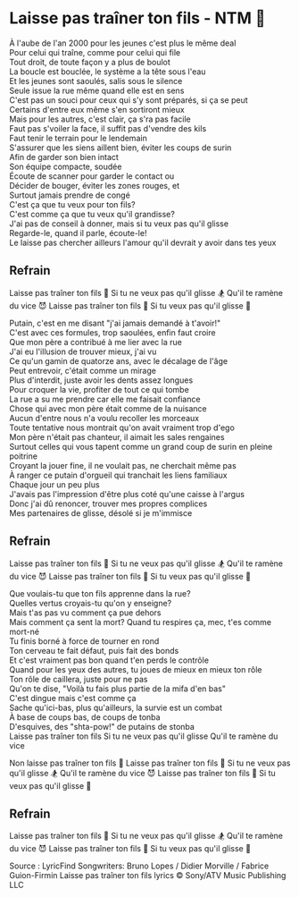# Laisse pas traîner ton fils - NTM 🎤

À l'aube de l'an 2000 pour les jeunes c'est plus le même deal  
Pour celui qui traîne, comme pour celui qui file  
Tout droit, de toute façon y a plus de boulot  
La boucle est bouclée, le système a la tête sous l'eau  
Et les jeunes sont saoulés, salis sous le silence  
Seule issue la rue même quand elle est en sens  
C'est pas un souci pour ceux qui s'y sont préparés, si ça se peut  
Certains d'entre eux même s'en sortiront mieux  
Mais pour les autres, c'est clair, ça s'ra pas facile  
Faut pas s'voiler la face, il suffit pas d'vendre des kils  
Faut tenir le terrain pour le lendemain  
S'assurer que les siens aillent bien, éviter les coups de surin  
Afin de garder son bien intact  
Son équipe compacte, soudée  
Écoute de scanner pour garder le contact ou  
Décider de bouger, éviter les zones rouges, et  
Surtout jamais prendre de congé  
C'est ça que tu veux pour ton fils?  
C'est comme ça que tu veux qu'il grandisse?  
J'ai pas de conseil à donner, mais si tu veux pas qu'il glisse  
Regarde-le, quand il parle, écoute-le!  
Le laisse pas chercher ailleurs l'amour qu'il devrait y avoir dans tes yeux  

## Refrain
Laisse pas traîner ton fils 🚫
Si tu ne veux pas qu'il glisse 🏂
Qu'il te ramène du vice 😈
Laisse pas traîner ton fils 🚷
Si tu veux pas qu'il glisse 🚫

Putain, c'est en me disant "j'ai jamais demandé à t'avoir!"  
C'est avec ces formules, trop saoulées, enfin faut croire  
Que mon père a contribué à me lier avec la rue  
J'ai eu l'illusion de trouver mieux, j'ai vu  
Ce qu'un gamin de quatorze ans, avec le décalage de l'âge  
Peut entrevoir, c'était comme un mirage  
Plus d'interdit, juste avoir les dents assez longues  
Pour croquer la vie, profiter de tout ce qui tombe  
La rue a su me prendre car elle me faisait confiance  
Chose qui avec mon père était comme de la nuisance  
Aucun d'entre nous n'a voulu recoller les morceaux  
Toute tentative nous montrait qu'on avait vraiment trop d'ego  
Mon père n'était pas chanteur, il aimait les sales rengaines  
Surtout celles qui vous tapent comme un grand coup de surin en pleine poitrine  
Croyant la jouer fine, il ne voulait pas, ne cherchait même pas  
À ranger ce putain d'orgueil qui tranchait les liens familiaux  
Chaque jour un peu plus  
J'avais pas l'impression d'être plus coté qu'une caisse à l'argus  
Donc j'ai dû renoncer, trouver mes propres complices  
Mes partenaires de glisse, désolé si je m'immisce  

## Refrain
Laisse pas traîner ton fils 🚫
Si tu ne veux pas qu'il glisse 🏂
Qu'il te ramène du vice 😈
Laisse pas traîner ton fils 🚷
Si tu veux pas qu'il glisse 🚫

Que voulais-tu que ton fils apprenne dans la rue?  
Quelles vertus croyais-tu qu'on y enseigne?  
Mais t'as pas vu comment ça pue dehors  
Mais comment ça sent la mort?
Quand tu respires ça, mec, t'es comme mort-né  
Tu finis borné à force de tourner en rond  
Ton cerveau te fait défaut, puis fait des bonds  
Et c'est vraiment pas bon quand t'en perds le contrôle  
Quand pour les yeux des autres, tu joues de mieux en mieux ton rôle  
Ton rôle de caillera, juste pour ne pas  
Qu'on te dise, "Voilà tu fais plus partie de la mifa d'en bas"  
C'est dingue mais c'est comme ça  
Sache qu'ici-bas, plus qu'ailleurs, la survie est un combat  
À base de coups bas, de coups de tonba  
D'esquives, des "shta-pow!" de putains de stonba  
Laisse pas traîner ton fils 
Si tu ne veux pas qu'il glisse 
Qu'il te ramène du vice 

Non laisse pas traîner ton fils 🚷
Laisse pas traîner ton fils 🚫
Si tu ne veux pas qu'il glisse 🏂
Qu'il te ramène du vice 😈
Laisse pas traîner ton fils 🚷
Si tu veux pas qu'il glisse 🚫

## Refrain
Laisse pas traîner ton fils 🚫
Si tu ne veux pas qu'il glisse 🏂
Qu'il te ramène du vice 😈
Laisse pas traîner ton fils 🚷
Si tu veux pas qu'il glisse 🚫




Source : LyricFind
Songwriters: Bruno Lopes / Didier Morville / Fabrice Guion-Firmin
Laisse pas traîner ton fils lyrics © Sony/ATV Music Publishing LLC